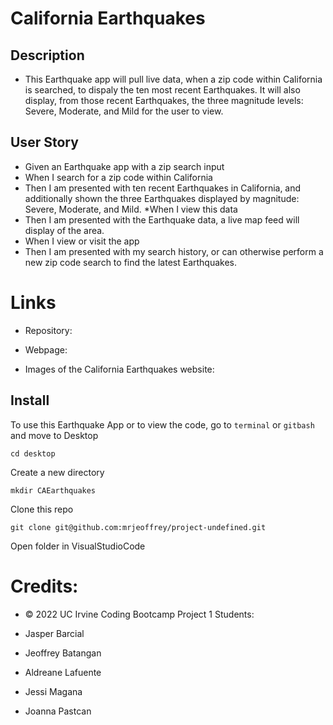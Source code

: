 # California Earthquakes 

## Description 
* This Earthquake app will pull live data, when a zip code within California is searched, to dispaly the ten most recent Earthquakes. It will also display, from those recent Earthquakes, the three magnitude levels: Severe, Moderate, and Mild for the user to view.

## User Story
* Given an Earthquake app with a zip search input 
* When I search for a zip code within California
* Then I am presented with ten recent Earthquakes in California, and additionally shown the three Earthquakes displayed by magnitude: Severe, Moderate, and Mild.
*When I view this data
* Then I am presented with the Earthquake data, a live map feed will display of the area. 
* When I view or visit the app
* Then I am presented with my search history, or can otherwise perform a new zip code search to find the latest Earthquakes.

# Links
* Repository:

* Webpage:

* Images of the California Earthquakes website:

## Install
To use this Earthquake App or to view the code, go to `terminal` or `gitbash` and move to Desktop
 
    cd desktop

Create a new directory

    mkdir CAEarthquakes

Clone this repo

    git clone git@github.com:mrjeoffrey/project-undefined.git

Open folder in VisualStudioCode

# Credits:
* © 2022 UC Irvine Coding Bootcamp Project 1 Students:

* Jasper Barcial
* Jeoffrey Batangan
* Aldreane Lafuente 
* Jessi Magana
* Joanna Pastcan




